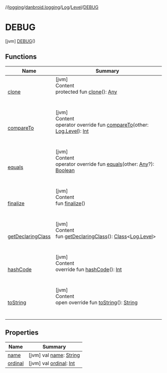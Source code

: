 //[logging](../../../../../index.md)/[danbroid.logging](../../../index.md)/[Log](../../index.md)/[Level](../index.md)/[DEBUG](index.md)



# DEBUG  
 [jvm] [DEBUG](index.md)()  
   


## Functions  
  
|  Name |  Summary | 
|---|---|
| <a name="kotlin/Enum/clone/#/PointingToDeclaration/"></a>[clone](../-e-r-r-o-r/index.md#%5Bkotlin%2FEnum%2Fclone%2F%23%2FPointingToDeclaration%2F%5D%2FFunctions%2F81692023)| <a name="kotlin/Enum/clone/#/PointingToDeclaration/"></a>[jvm]  <br>Content  <br>protected fun [clone](../-e-r-r-o-r/index.md#%5Bkotlin%2FEnum%2Fclone%2F%23%2FPointingToDeclaration%2F%5D%2FFunctions%2F81692023)(): [Any](https://kotlinlang.org/api/latest/jvm/stdlib/kotlin/-any/index.html)  <br><br><br>|
| <a name="kotlin/Enum/compareTo/#danbroid.logging.Log.Level/PointingToDeclaration/"></a>[compareTo](../-e-r-r-o-r/index.md#%5Bkotlin%2FEnum%2FcompareTo%2F%23danbroid.logging.Log.Level%2FPointingToDeclaration%2F%5D%2FFunctions%2F81692023)| <a name="kotlin/Enum/compareTo/#danbroid.logging.Log.Level/PointingToDeclaration/"></a>[jvm]  <br>Content  <br>operator override fun [compareTo](../-e-r-r-o-r/index.md#%5Bkotlin%2FEnum%2FcompareTo%2F%23danbroid.logging.Log.Level%2FPointingToDeclaration%2F%5D%2FFunctions%2F81692023)(other: [Log.Level](../index.md)): [Int](https://kotlinlang.org/api/latest/jvm/stdlib/kotlin/-int/index.html)  <br><br><br>|
| <a name="kotlin/Enum/equals/#kotlin.Any?/PointingToDeclaration/"></a>[equals](../-e-r-r-o-r/index.md#%5Bkotlin%2FEnum%2Fequals%2F%23kotlin.Any%3F%2FPointingToDeclaration%2F%5D%2FFunctions%2F81692023)| <a name="kotlin/Enum/equals/#kotlin.Any?/PointingToDeclaration/"></a>[jvm]  <br>Content  <br>operator override fun [equals](../-e-r-r-o-r/index.md#%5Bkotlin%2FEnum%2Fequals%2F%23kotlin.Any%3F%2FPointingToDeclaration%2F%5D%2FFunctions%2F81692023)(other: [Any](https://kotlinlang.org/api/latest/jvm/stdlib/kotlin/-any/index.html)?): [Boolean](https://kotlinlang.org/api/latest/jvm/stdlib/kotlin/-boolean/index.html)  <br><br><br>|
| <a name="kotlin/Enum/finalize/#/PointingToDeclaration/"></a>[finalize](../-e-r-r-o-r/index.md#%5Bkotlin%2FEnum%2Ffinalize%2F%23%2FPointingToDeclaration%2F%5D%2FFunctions%2F81692023)| <a name="kotlin/Enum/finalize/#/PointingToDeclaration/"></a>[jvm]  <br>Content  <br>fun [finalize](../-e-r-r-o-r/index.md#%5Bkotlin%2FEnum%2Ffinalize%2F%23%2FPointingToDeclaration%2F%5D%2FFunctions%2F81692023)()  <br><br><br>|
| <a name="kotlin/Enum/getDeclaringClass/#/PointingToDeclaration/"></a>[getDeclaringClass](../-e-r-r-o-r/index.md#%5Bkotlin%2FEnum%2FgetDeclaringClass%2F%23%2FPointingToDeclaration%2F%5D%2FFunctions%2F81692023)| <a name="kotlin/Enum/getDeclaringClass/#/PointingToDeclaration/"></a>[jvm]  <br>Content  <br>fun [getDeclaringClass](../-e-r-r-o-r/index.md#%5Bkotlin%2FEnum%2FgetDeclaringClass%2F%23%2FPointingToDeclaration%2F%5D%2FFunctions%2F81692023)(): [Class](https://docs.oracle.com/javase/8/docs/api/java/lang/Class.html)<[Log.Level](../index.md)>  <br><br><br>|
| <a name="kotlin/Enum/hashCode/#/PointingToDeclaration/"></a>[hashCode](../-e-r-r-o-r/index.md#%5Bkotlin%2FEnum%2FhashCode%2F%23%2FPointingToDeclaration%2F%5D%2FFunctions%2F81692023)| <a name="kotlin/Enum/hashCode/#/PointingToDeclaration/"></a>[jvm]  <br>Content  <br>override fun [hashCode](../-e-r-r-o-r/index.md#%5Bkotlin%2FEnum%2FhashCode%2F%23%2FPointingToDeclaration%2F%5D%2FFunctions%2F81692023)(): [Int](https://kotlinlang.org/api/latest/jvm/stdlib/kotlin/-int/index.html)  <br><br><br>|
| <a name="kotlin/Enum/toString/#/PointingToDeclaration/"></a>[toString](../-e-r-r-o-r/index.md#%5Bkotlin%2FEnum%2FtoString%2F%23%2FPointingToDeclaration%2F%5D%2FFunctions%2F81692023)| <a name="kotlin/Enum/toString/#/PointingToDeclaration/"></a>[jvm]  <br>Content  <br>open override fun [toString](../-e-r-r-o-r/index.md#%5Bkotlin%2FEnum%2FtoString%2F%23%2FPointingToDeclaration%2F%5D%2FFunctions%2F81692023)(): [String](https://kotlinlang.org/api/latest/jvm/stdlib/kotlin/-string/index.html)  <br><br><br>|


## Properties  
  
|  Name |  Summary | 
|---|---|
| <a name="danbroid.logging/Log.Level.DEBUG/name/#/PointingToDeclaration/"></a>[name](name.md)| <a name="danbroid.logging/Log.Level.DEBUG/name/#/PointingToDeclaration/"></a> [jvm] val [name](name.md): [String](https://kotlinlang.org/api/latest/jvm/stdlib/kotlin/-string/index.html)   <br>|
| <a name="danbroid.logging/Log.Level.DEBUG/ordinal/#/PointingToDeclaration/"></a>[ordinal](ordinal.md)| <a name="danbroid.logging/Log.Level.DEBUG/ordinal/#/PointingToDeclaration/"></a> [jvm] val [ordinal](ordinal.md): [Int](https://kotlinlang.org/api/latest/jvm/stdlib/kotlin/-int/index.html)   <br>|


